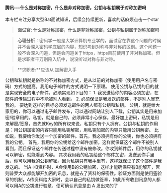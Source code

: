 #### 腾讯---什么是对称加密，什么是非对称加密，公钥与私钥属于对称加密吗

本专栏专注分享大型Bat面试知识，后续会持续更新，喜欢的话麻烦点击一个star

> **面试官:  什么是对称加密，什么是非对称加密，公钥与私钥属于对称加密吗**



> **心理分析**：密码学一般是大学计算机专业学的，面试官在靠这个问题的时候 并不会深入密码学底层的内容，知识考到对称与非对称的区别。这个问题一般不会深入问道，但是会问道关于https，https目前使用了非对称加密。但是求职者千万别陷入坑中，说没听过对称与非对称。

> **求职者:**应该从 加解密入手

  公钥和私钥就是俗称的不对称加密方式，是从以前的对称加密（使用用户名与密码）方式的提高。我用电子邮件的方式说明一下原理。
      使用公钥与私钥的目的就是实现安全的电子邮件，必须实现如下目的：
      1. 我发送给你的内容必须加密，在邮件的传输过程中不能被别人看到。
            2. 必须保证是我发送的邮件，不是别人冒充我的。
            要达到这样的目标必须发送邮件的两人都有公钥和私钥。
            公钥，就是给大家用的，你可以通过电子邮件发布，可以通过网站让别人下载，公钥其实是用来加密/验章用的。私钥，就是自己的，必须非常小心保存，最好加上密码，私钥是用来解密/签章，首先就Key的所有权来说，私钥只有个人拥有。公钥与私钥的作用是：用公钥加密的内容只能用私钥解密，用私钥加密的内容只能用公钥解密。
            比如说，我要给你发送一个加密的邮件。首先，我必须拥有你的公钥，你也必须拥有我的公钥。
            首先，我用你的公钥给这个邮件加密，这样就保证这个邮件不被别人看到，而且保证这个邮件在传送过程中没有被修改。你收到邮件后，用你的私钥就可以解密，就能看到内容。
            其次我用我的私钥给这个邮件加密，发送到你手里后，你可以用我的公钥解密。因为私钥只有我手里有，这样就保证了这个邮件是我发送的。
            当A->B资料时，A会使用B的公钥加密，这样才能确保只有B能解开，否则普罗大众都能解开加密的讯息，就是去了资料的保密性。验证方面则是使用签验章的机制，A传资料给大家时，会以自己的私钥做签章，如此所有收到讯息的人都可以用A的公钥进行验章，便可确认讯息是由 A 发出来的了
